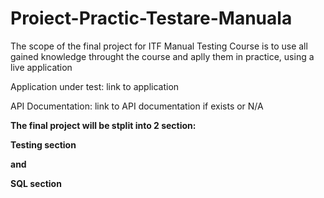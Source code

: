 # Proiect-Practic-Testare-Manuala
The scope of the final project for ITF Manual Testing Course is to use all gained knowledge throught the course and aplly them in practice, using a live application

Application under test: link to application

API Documentation: link to API documentation if exists or N/A

**The final project will be stplit into 2 section: <p>Testing section</p> and <p> SQL section</p>**
